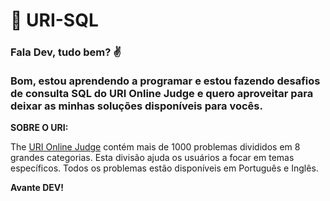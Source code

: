 # :rocket: URI-SQL
### Fala Dev, tudo bem? :v: <br><br> Bom, estou aprendendo a programar e estou fazendo desafios de consulta SQL do URI Online Judge e quero aproveitar para deixar as minhas soluções disponíveis para vocês. 

**SOBRE O URI:**

The <a href="https://www.urionlinejudge.com.br/judge/pt/login" target="_blank">URI Online Judge</a> contém mais de 1000 problemas divididos em 8 grandes categorias. Esta divisão ajuda os usuários a focar em temas específicos. Todos os problemas estão disponíveis em Português e Inglês.

**Avante DEV!**
